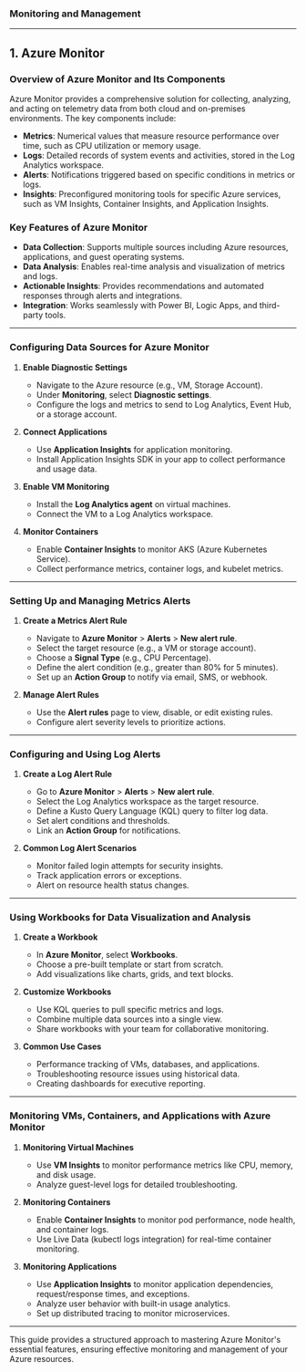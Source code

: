### **Monitoring and Management**

---

## **1. Azure Monitor**

### **Overview of Azure Monitor and Its Components**
Azure Monitor provides a comprehensive solution for collecting, analyzing, and acting on telemetry data from both cloud and on-premises environments. The key components include:

- **Metrics**: Numerical values that measure resource performance over time, such as CPU utilization or memory usage.
- **Logs**: Detailed records of system events and activities, stored in the Log Analytics workspace.
- **Alerts**: Notifications triggered based on specific conditions in metrics or logs.
- **Insights**: Preconfigured monitoring tools for specific Azure services, such as VM Insights, Container Insights, and Application Insights.

### **Key Features of Azure Monitor**
- **Data Collection**: Supports multiple sources including Azure resources, applications, and guest operating systems.
- **Data Analysis**: Enables real-time analysis and visualization of metrics and logs.
- **Actionable Insights**: Provides recommendations and automated responses through alerts and integrations.
- **Integration**: Works seamlessly with Power BI, Logic Apps, and third-party tools.

---

### **Configuring Data Sources for Azure Monitor**
1. **Enable Diagnostic Settings**
   - Navigate to the Azure resource (e.g., VM, Storage Account).
   - Under **Monitoring**, select **Diagnostic settings**.
   - Configure the logs and metrics to send to Log Analytics, Event Hub, or a storage account.

2. **Connect Applications**
   - Use **Application Insights** for application monitoring.
   - Install Application Insights SDK in your app to collect performance and usage data.

3. **Enable VM Monitoring**
   - Install the **Log Analytics agent** on virtual machines.
   - Connect the VM to a Log Analytics workspace.

4. **Monitor Containers**
   - Enable **Container Insights** to monitor AKS (Azure Kubernetes Service).
   - Collect performance metrics, container logs, and kubelet metrics.

---

### **Setting Up and Managing Metrics Alerts**
1. **Create a Metrics Alert Rule**
   - Navigate to **Azure Monitor** > **Alerts** > **New alert rule**.
   - Select the target resource (e.g., a VM or storage account).
   - Choose a **Signal Type** (e.g., CPU Percentage).
   - Define the alert condition (e.g., greater than 80% for 5 minutes).
   - Set up an **Action Group** to notify via email, SMS, or webhook.

2. **Manage Alert Rules**
   - Use the **Alert rules** page to view, disable, or edit existing rules.
   - Configure alert severity levels to prioritize actions.

---

### **Configuring and Using Log Alerts**
1. **Create a Log Alert Rule**
   - Go to **Azure Monitor** > **Alerts** > **New alert rule**.
   - Select the Log Analytics workspace as the target resource.
   - Define a Kusto Query Language (KQL) query to filter log data.
   - Set alert conditions and thresholds.
   - Link an **Action Group** for notifications.

2. **Common Log Alert Scenarios**
   - Monitor failed login attempts for security insights.
   - Track application errors or exceptions.
   - Alert on resource health status changes.

---

### **Using Workbooks for Data Visualization and Analysis**
1. **Create a Workbook**
   - In **Azure Monitor**, select **Workbooks**.
   - Choose a pre-built template or start from scratch.
   - Add visualizations like charts, grids, and text blocks.

2. **Customize Workbooks**
   - Use KQL queries to pull specific metrics and logs.
   - Combine multiple data sources into a single view.
   - Share workbooks with your team for collaborative monitoring.

3. **Common Use Cases**
   - Performance tracking of VMs, databases, and applications.
   - Troubleshooting resource issues using historical data.
   - Creating dashboards for executive reporting.

---

### **Monitoring VMs, Containers, and Applications with Azure Monitor**
1. **Monitoring Virtual Machines**
   - Use **VM Insights** to monitor performance metrics like CPU, memory, and disk usage.
   - Analyze guest-level logs for detailed troubleshooting.

2. **Monitoring Containers**
   - Enable **Container Insights** to monitor pod performance, node health, and container logs.
   - Use Live Data (kubectl logs integration) for real-time container monitoring.

3. **Monitoring Applications**
   - Use **Application Insights** to monitor application dependencies, request/response times, and exceptions.
   - Analyze user behavior with built-in usage analytics.
   - Set up distributed tracing to monitor microservices.

---

This guide provides a structured approach to mastering Azure Monitor's essential features, ensuring effective monitoring and management of your Azure resources.

